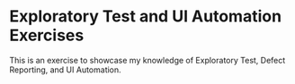 # Exploratory Test and UI Automation Exercises
This is an exercise to showcase my knowledge of Exploratory Test, Defect Reporting, and UI Automation. 
